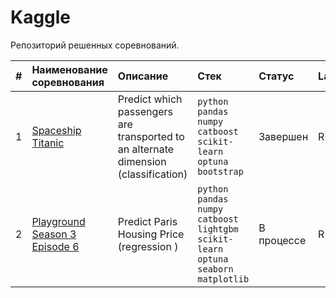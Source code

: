 # Kaggle

Репозиторий решенных соревнований.

| # | Наименование соревнования | Описание | Стек | Статус | Language |
| :---------------------- | :---------------------- | :---------------------- | :---------------------- | :---------------------- | :---------------------- |
| 1 | [Spaceship Titanic](spaceship_titanic) | Predict which passengers are transported to an alternate dimension (classification)| `python` `pandas` `numpy` `catboost` `scikit-learn` `optuna` `bootstrap` | Завершен | RU |
| 2 | [Playground Season 3 Episode 6](playground_series_3_6) | Predict Paris Housing Price (regression )| `python` `pandas` `numpy` `catboost` `lightgbm` `scikit-learn` `optuna` `seaborn` `matplotlib`| В процессе | RU/ENG |